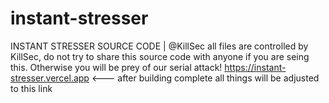 # instant-stresser
INSTANT STRESSER SOURCE CODE | @KillSec
all files are controlled by KillSec, do not try to share this source code with anyone if you are seing this. Otherwise you will be prey of our serial attack!
https://instant-stresser.vercel.app <--- after building complete all things will be adjusted to this link
